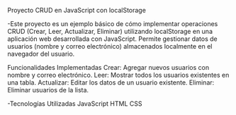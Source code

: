 Proyecto CRUD en JavaScript con localStorage

-Este proyecto es un ejemplo básico de cómo implementar operaciones CRUD (Crear, Leer, Actualizar, Eliminar) utilizando localStorage en una aplicación web desarrollada con JavaScript. Permite gestionar datos de usuarios (nombre y correo electrónico) almacenados localmente en el navegador del usuario.

Funcionalidades Implementadas
Crear:  Agregar nuevos usuarios con nombre y correo electrónico.
Leer:   Mostrar todos los usuarios existentes en una tabla.
Actualizar:  Editar los datos de un usuario existente.
Eliminar:    Eliminar usuarios de la lista.


-Tecnologías Utilizadas
JavaScript
HTML
CSS
